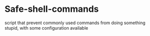 # Safe-shell-commands
script that prevent commonly used commands from doing something stupid, with some configuration available 

